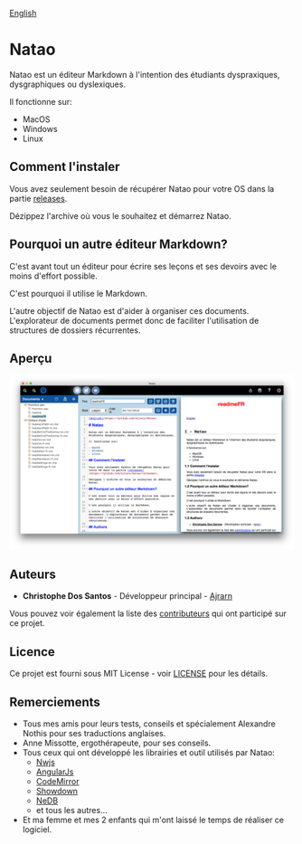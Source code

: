 [English](https://github.com/Ajrarn/Natao_legacy)

# Natao

Natao est un éditeur Markdown à l'intention des étudiants dyspraxiques, dysgraphiques ou dyslexiques.

Il fonctionne sur:

- MacOS
- Windows
- Linux

## Comment l'instaler

Vous avez seulement besoin de récupérer Natao pour votre OS dans la partie [releases](https://github.com/Ajrarn/Natao_legacy/releases).

Dézippez l'archive où vous le souhaitez et démarrez Natao.

## Pourquoi un autre éditeur Markdown?

C'est avant tout un éditeur pour écrire ses leçons et ses devoirs avec le moins d'effort possible.

C'est pourquoi il utilise le Markdown.

L'autre objectif de Natao est d'aider à organiser ces documents. L'explorateur de documents permet donc de faciliter l'utilisation de structures de dossiers récurrentes.

## Aperçu

![NataoScreen](./NataoScreen.png)

## Auteurs

* **Christophe Dos Santos** - Développeur principal - [Ajrarn](https://github.com/Ajrarn)

Vous pouvez voir également la liste des [contributeurs](https://github.com/Ajrarn/Natao_legacy/contributors) qui ont participé sur ce projet.

## Licence

Ce projet est fourni sous  MIT License - voir [LICENSE](LICENSE) pour les détails.

## Remerciements

* Tous mes amis pour leurs tests, conseils et spécialement Alexandre Nothis pour ses traductions anglaises.
* Anne Missotte, ergothérapeute, pour ses conseils.
* Tous ceux qui ont développé les librairies et outil utilisés par Natao:
	* [Nwjs](http://nwjs.io/)
    * [AngularJs](https://angularjs.org/)
    * [CodeMirror](https://codemirror.net/)
    * [Showdown](https://github.com/showdownjs/showdown)
    * [NeDB](https://github.com/louischatriot/nedb)
    * et tous les autres...
* Et ma femme et mes 2 enfants qui m'ont laissé le temps de réaliser ce logiciel.
